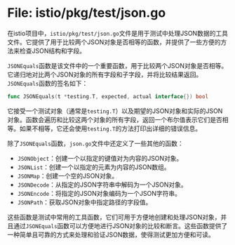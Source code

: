 # File: istio/pkg/test/json.go

在istio项目中，`istio/pkg/test/json.go`文件是用于测试中处理JSON数据的工具文件。它提供了用于比较两个JSON对象是否相等的函数，并提供了一些方便的方法来检查JSON结构和字段。

`JSONEquals`函数是该文件中的一个重要函数，用于比较两个JSON对象是否相等。它递归地对比两个JSON对象的所有字段和子字段，并将比较结果返回。 `JSONEquals`函数的签名如下：

```go
func JSONEquals(t *testing.T, expected, actual interface{}) bool
```

它接受一个测试对象（通常是`testing.T`）以及期望的JSON对象和实际的JSON对象。函数会遍历和比较这两个对象的所有字段，返回一个布尔值表示它们是否相等。如果不相等，它还会使用`testing.T`的方法打印出详细的错误信息。

除了`JSONEquals`函数，`json.go`文件中还定义了一些其他的函数：

- `JSONObject`：创建一个以指定的键值对为内容的JSON对象。
- `JSONList`：创建一个以指定的元素为内容的JSON数组。
- `JSONMap`：创建一个空的JSON对象。
- `JSONDecode`：从指定的JSON字符串中解码为一个JSON对象。
- `JSONEncode`：将指定的JSON对象编码为一个JSON字符串。
- `JSONPath`：获取JSON对象中指定路径的字段值。

这些函数是测试中常用的工具函数，它们可用于方便地创建和处理JSON对象，并且通过`JSONEquals`函数可以方便地进行JSON对象的比较和断言。这些函数提供了一种简单且可靠的方式来处理和验证JSON数据，使得测试更加方便和可读。

